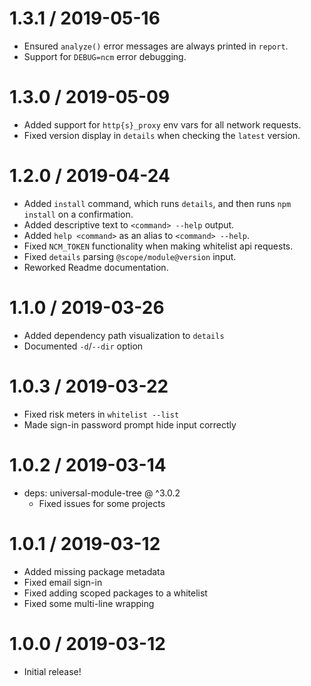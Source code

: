 1.3.1 / 2019-05-16
==================

* Ensured `analyze()` error messages are always printed in `report`.
* Support for `DEBUG=ncm` error debugging.

1.3.0 / 2019-05-09
==================

* Added support for `http{s}_proxy` env vars for all network requests.
* Fixed version display in `details` when checking the `latest` version.

1.2.0 / 2019-04-24
==================

* Added `install` command, which runs `details`, and then runs `npm install` on a confirmation.
* Added descriptive text to `<command> --help` output.
* Added `help <command>` as an alias to `<command> --help`.
* Fixed `NCM_TOKEN` functionality when making whitelist api requests.
* Fixed `details` parsing `@scope/module@version` input.
* Reworked Readme documentation.

1.1.0 / 2019-03-26
==================

* Added dependency path visualization to `details`
* Documented `-d`/`--dir` option

1.0.3 / 2019-03-22
==================

* Fixed risk meters in `whitelist --list`
* Made sign-in password prompt hide input correctly

1.0.2 / 2019-03-14
==================

* deps: universal-module-tree @ ^3.0.2
  - Fixed issues for some projects

1.0.1 / 2019-03-12
==================

* Added missing package metadata
* Fixed email sign-in
* Fixed adding scoped packages to a whitelist
* Fixed some multi-line wrapping

1.0.0 / 2019-03-12
==================

* Initial release!
